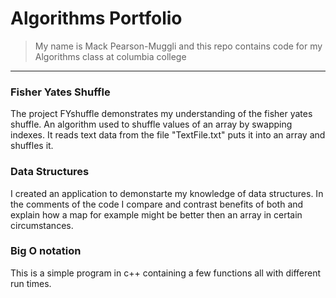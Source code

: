 # Algorithms Portfolio

>My name is Mack Pearson-Muggli and this repo contains code for my Algorithms class at columbia college
___

### Fisher Yates Shuffle
The project FYshuffle demonstrates my understanding of the fisher yates shuffle. An algorithm used to shuffle values of an array by swapping indexes. It reads text data from the file "TextFile.txt" puts it into an array and shuffles it.

### Data Structures

I created an application to demonstarte my knowledge of data structures. In the comments of the code I compare and contrast benefits of both and explain how a map for example might be better then an array in certain circumstances.

### Big O notation

This is a simple program in c++ containing a few functions all with different run times.
